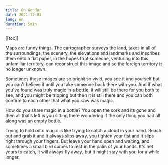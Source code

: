 ```yaml
---
title: On Wonder 
date: 2021-12-01
lang: en
duration: 5min
---
```


[[toc]]

Maps are funny things. The cartographer surveys the land, takes in all of the surroundings, the scenery, the elevations and landmarks and inscribes them onto a flat paper, in the hopes that someone, venturing into this unfamiliar territory, can reconstruct this image and so the foreign territory is no longer unknown. 

Sometimes these images are so bright so vivid, you see it and yourself but you can't believe it until you take someone back there with you. And if what you've found was truly magic in a bottle, it will still be there for you both to see, and you might be tripping but then it is still there and you can both confirm to each other that what you saw was magic. 

How do you share magic in a bottle? You open the cork and its gone and then all that’s left is you sitting there wondering if the only thing you had all along was an empty bottle. 

Trying to hold onto magic is like trying to catch a cloud in your hand. Reach out and grab it and it always slips away, you tighten your fist and it slips right through your fingers. But leave your hand open and waiting, and sometimes a small bird comes to rest in the palm of your hands. It's not yours to catch, it will always fly away, but it might stay with you for a while longer.